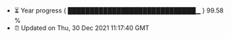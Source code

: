 - ⏳ Year progress { █████████████████████████████▁ } 99.58 %
- ⏰ Updated on Thu, 30 Dec 2021 11:17:40 GMT


